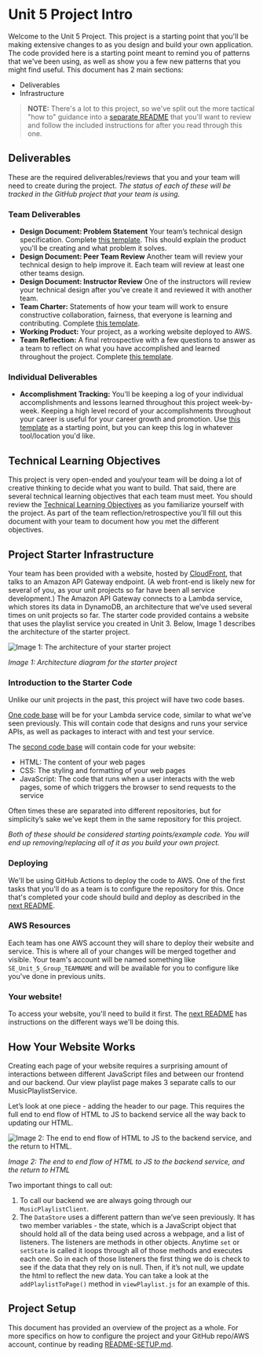 # Unit 5 Project Intro

Welcome to the Unit 5 Project. This project is a starting point that you'll be making extensive changes to as you design and build your own application. The code provided here is a starting point meant to remind you of patterns that we've been using, as well as show you a few new patterns that you might find useful. This document has 2 main sections:

- Deliverables
- Infrastructure

> **NOTE:** There's a lot to this project, so we've split out the more tactical "how to" guidance into a [separate README](./README-SETUP.md) that you'll want to review and follow the included instructions for after you read through this one.

## Deliverables

These are the required deliverables/reviews that you and your team will need to create during the project. _The status of each of these will be tracked in the GitHub project that your team is using._

### Team Deliverables

* **Design Document: Problem Statement** Your team’s technical design specification. Complete [this template](resources/design-document.md). This should explain the product you'll be creating and what problem it solves.
* **Design Document: Peer Team Review** Another team will review your technical design to help improve it. Each team will review at least one other teams design.
* **Design Document: Instructor Review** One of the instructors will review your technical design after you've create it and reviewed it with another team.
* **Team Charter:** Statements of how your team will work to ensure constructive collaboration, fairness, that everyone is learning and contributing. Complete [this template](resources/team-charter.md).
* **Working Product:** Your project, as a working website deployed to AWS.
* **Team Reflection:** A final retrospective with a few questions to answer as a team to reflect on what you have accomplished and learned throughout the project. Complete [this template](resources/team-reflection.md).

### Individual Deliverables

* **Accomplishment Tracking:** You'll be keeping a log of your individual accomplishments and lessons learned throughout this project week-by-week. Keeping a high level record of your accomplishments throughout your career is useful for your career growth and promotion. Use [this template](resources/individual-accomplishments-template.md) as a starting point, but you can keep this log in whatever tool/location you'd like.

## Technical Learning Objectives

This project is very open-ended and you/your team will be doing a lot of creative thinking to decide what you want to build. That said, there are several technical learning objectives that each team must meet. You should review the [Technical Learning Objectives](./resources/technical-objectives.md) as you familiarize yourself with the project. As part of the team reflection/retrospective you'll fill out this document with your team to document how you met the different objectives.

## Project Starter Infrastructure

Your team has been provided with a website, hosted by [CloudFront](https://aws.amazon.com/cloudfront/), that talks to an Amazon API Gateway endpoint. (A web front-end is likely new for several of you, as your unit projects so far have been all service development.) The Amazon API Gateway connects to a Lambda service, which stores its data in DynamoDB, an architecture that we’ve used several times on unit projects so far. The starter code provided contains a website that uses the playlist service you created in Unit 3. Below, Image 1 describes the architecture of the starter project.

![Image 1: The architecture of your starter project](resources/images/architecture_diagram.png)

*Image 1: Architecture diagram for the starter project*

### Introduction to the Starter Code

Unlike our unit projects in the past, this project will have two code bases.

[One code base](./CurrencyPalServiceLambda) will be for your Lambda service code, similar to what we’ve seen previously. This will contain code that designs and runs your service APIs, as well as packages to interact with and test your service.

The [second code base](./web) will contain code for your website:

* HTML: The content of your web pages
* CSS: The styling and formatting of your web pages
* JavaScript: The code that runs when a user interacts with the web pages, some of which triggers the browser to send requests to the service

Often times these are separated into different repositories, but for simplicity’s sake we've kept them in the same repository for this project.

_Both of these should be considered starting points/example code. You will end up removing/replacing all of it as you build your own project._

### Deploying

We'll be using GitHub Actions to deploy the code to AWS. One of the first tasks that you'll do as a team is to configure the repository for this. Once that's completed your code should build and deploy as described in the [next README](./README-SETUP.md).

### AWS Resources

Each team has one AWS account they will share to deploy their website and service. This is where all of your changes will be merged together and visible. Your team's account will be named something like `SE_Unit_5_Group_TEAMNAME` and will be available for you to configure like you've done in previous units.

### Your website!

To access your website, you'll need to build it first. The [next README](./README-SETUP.md) has instructions on the different ways we'll be doing this.

## How Your Website Works

Creating each page of your website requires a surprising amount of interactions between different JavaScript files and between our frontend and our backend. Our view playlist page makes 3 separate calls to our MusicPlaylistService.

Let’s look at one piece - adding the header to our page. This requires the full end to end flow of HTML to JS to backend service all the way back to updating our HTML.

![Image 2: The end to end flow of HTML to JS to the backend service, and the return to HTML.](resources/images/sequence_diagram.png)

*Image 2: The end to end flow of HTML to JS to the backend service, and the return to HTML*

Two important things to call out:

1. To call our backend we are always going through our `MusicPlaylistClient`.
2. The `DataStore` uses a different pattern than we’ve seen previously. It has two member variables - the state, which is a JavaScript object that should hold all of the data being used across a webpage, and a list of listeners. The listeners are methods in other objects. Anytime `set` or `setState` is called it loops through all of those methods and executes each one. So in each of those listeners the first thing we do is check to see if the data that they rely on is null. Then, if it’s not null, we update the html to reflect the new data. You can take a look at the `addPlaylistToPage()` method in `viewPlaylist.js` for an example of this.

## Project Setup

This document has provided an overview of the project as a whole. For more specifics on how to configure the project and your GitHub repo/AWS account, continue by reading [README-SETUP.md](./README-SETUP.md).
